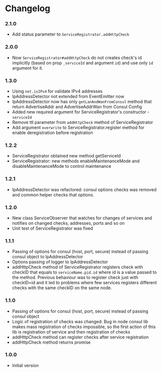 # Changelog
### 2.1.0
- Add status parameter to `ServiceRegistrator.addHttpCheck`

### 2.0.0

- Now `ServiceRegistrator#addHttpCheck` do not creates check's id implicitly (based on prop `_serviceId` and argument 
`id`) and use only `id` argument for it.

### 1.3.0

- Using `net.isIPv4` for validate IPv4 addresses
- IpAddressDetector not extended from EventEmitter now
- IpAddressDetector now has only `getLanAndWanFromConsul` method that return
AdvertiseAddr and AdvertiseAddrWan from Consul Config
- Added new required argument for ServiceRegistrator's constructor - `serviceId`
- Remove ttl parameter from `addHttpCheck` method of ServiceRegistrator
- Add argument `overwrite` to ServiceRegistrator.register method for enable deregistration before registration

### 1.2.2

- ServiceRegistrator obtained new method getServiceId
- ServiceRegistrator: new methods enableMaintenanceMode and disableMaintenanceMode to control maintenance

### 1.2.1

- IpAddressDetector was refactored: consul options checks was removed and common helper checks that options.

### 1.2.0

- New class ServiceObserver that watches for changes of services and notifies on changed checks, addresses,
  ports and so on
- Unit test of ServiceRegistrator was fixed

### 1.1.1

- Passing of options for consul (host, port, secure) instead of passing consul object to IpAddressDetector
- Options passing of logger to IpAddressDetector
- addHttpCheck method of ServiceRegistrator registers check with checkID that equals to `serviceName.pid.id` where
  id is a value passed to the method. Previous behaviour was to register check just with checkID=id and it led to
  problems where few services registers different checks with the same checkID on the same node.

### 1.1.0

- Passing of options for consul (host, port, secure) instead of passing consul object
- Logic of registration of checks was changed. Bug in node consul lib makes mass registration of checks impossible,
  so the first action of this lib is registration of service and then registration of checks
- addHttpCheck method can register checks after service registration
- addHttpCheck method returns promise

### 1.0.0

- Initial version
